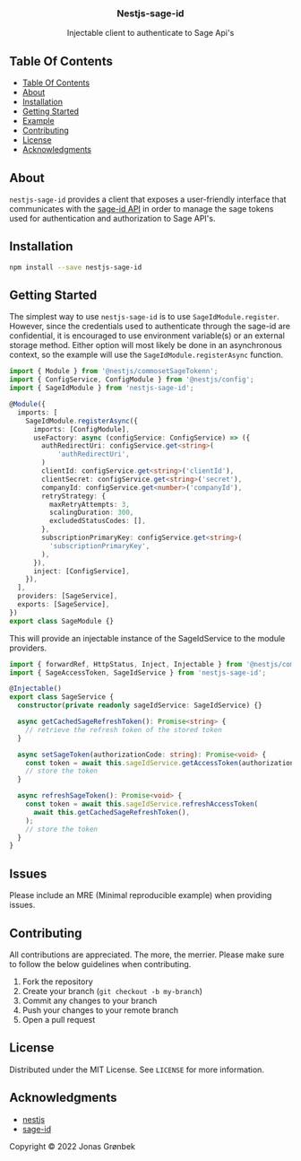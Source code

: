 <p align="center">
  <h3 align="center">
    Nestjs-sage-id
  </h3>

  <p align="center">
    Injectable client to authenticate to Sage Api's
  </p>
</p>

## Table Of Contents

- [Table Of Contents](#table-of-contents)
- [About](#about)
- [Installation](#installation)
- [Getting Started](#getting-started)
- [Example](#example)
- [Contributing](#contributing)
- [License](#license)
- [Acknowledgments](#acknowledgements)

## About

`nestjs-sage-id` provides a client that exposes a user-friendly interface that
communicates with the [sage-id API](https://gb-kb.sage.com/portal/app/portlets/results/viewsolution.jsp?solutionid=210226173239343) in order to manage the sage tokens used for
authentication and authorization to Sage API's.

## Installation

```bash
npm install --save nestjs-sage-id
```

## Getting Started

The simplest way to use `nestjs-sage-id` is to use `SageIdModule.register`.
However, since the credentials used to authenticate through the sage-id are confidential,
it is encouraged to use environment variable(s) or an external storage method.
Either option will most likely be done in an asynchronous context,
so the example will use the `SageIdModule.registerAsync` function.

```typescript
import { Module } from '@nestjs/commosetSageTokenn';
import { ConfigService, ConfigModule } from '@nestjs/config';
import { SageIdModule } from 'nestjs-sage-id';

@Module({
  imports: [
    SageIdModule.registerAsync({
      imports: [ConfigModule],
      useFactory: async (configService: ConfigService) => ({
        authRedirectUri: configService.get<string>(
            'authRedirectUri',
        )
        clientId: configService.get<string>('clientId'),
        clientSecret: configService.get<string>('secret'),
        companyId: configService.get<number>('companyId'),
        retryStrategy: {
          maxRetryAttempts: 3,
          scalingDuration: 300,
          excludedStatusCodes: [],
        },
        subscriptionPrimaryKey: configService.get<string>(
          'subscriptionPrimaryKey',
        ),
      }),
      inject: [ConfigService],
    }),
  ],
  providers: [SageService],
  exports: [SageService],
})
export class SageModule {}
```

This will provide an injectable instance of the SageIdService to the module providers.

```typescript
import { forwardRef, HttpStatus, Inject, Injectable } from '@nestjs/common';
import { SageAccessToken, SageIdService } from 'nestjs-sage-id';

@Injectable()
export class SageService {
  constructor(private readonly sageIdService: SageIdService) {}

  async getCachedSageRefreshToken(): Promise<string> {
    // retrieve the refresh token of the stored token
  }

  async setSageToken(authorizationCode: string): Promise<void> {
    const token = await this.sageIdService.getAccessToken(authorizationCode);
    // store the token
  }

  async refreshSageToken(): Promise<void> {
    const token = await this.sageIdService.refreshAccessToken(
      await this.getCachedSageRefreshToken(),
    );
    // store the token
  }
}
```

## Issues

Please include an MRE (Minimal reproducible example) when providing issues.

## Contributing

All contributions are appreciated. The more, the merrier. Please
make sure to follow the below guidelines when contributing.

1. Fork the repository
2. Create your branch (`git checkout -b my-branch`)
3. Commit any changes to your branch
4. Push your changes to your remote branch
5. Open a pull request

## License

Distributed under the MIT License. See `LICENSE` for more information.

## Acknowledgments

- [nestjs](https://nestjs.com)
- [sage-id](https://gb-kb.sage.com/portal/app/portlets/results/viewsolution.jsp?solutionid=210226173239343)

Copyright &copy; 2022 Jonas Grønbek

